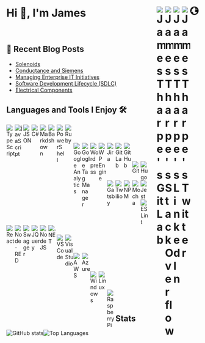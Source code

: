# Hi 👋, I'm James [<img align="right" alt="James Tharpe's Website" width="22px" src="https://raw.githubusercontent.com/iconic/open-iconic/master/svg/globe.svg">](https://www.jamestharpe.com/)[<img align="right" alt="James Tharpe's Twitter" width="22px" src="https://cdn.jsdelivr.net/npm/simple-icons@v3/icons/twitter.svg">](https://twitter.com/jamestharpe)[<img align="right" alt="James Tharpe's LinkedIn" width="22px" src="https://cdn.jsdelivr.net/npm/simple-icons@v3/icons/linkedin.svg">](https://www.linkedin.com/in/jamestharpe/)[<img align="right" alt="James Tharpe's StackOverflow" width="22px" src="https://cdn.jsdelivr.net/npm/simple-icons@v3/icons/stackoverflow.svg">](https://stackoverflow.com/users/104763/james)[<img align="right" alt="James Tharpe's GitLab" width="22px" src="https://cdn.jsdelivr.net/npm/simple-icons@v3/icons/gitlab.svg">](https://gitlab.com/jamestharpe)

<br />

## 📝 Recent Blog Posts

<!-- BLOG-POST-LIST:START -->
- [Solenoids](https://www.jamestharpe.com/solenoids/)
- [Conductance and Siemens](https://www.jamestharpe.com/conductance/)
- [Managing Enterprise IT Initiatives](https://www.jamestharpe.com/enterprise-it-initiatives/)
- [Software Development Lifecycle (SDLC)](https://www.jamestharpe.com/sdlc/)
- [Electrical Components](https://www.jamestharpe.com/electrical-components/)
<!-- BLOG-POST-LIST:END -->

## Languages and Tools I Enjoy 🛠

<!-- Languages -->
<img align="left" alt="TypeScript" width="22px" src="https://cdn.jsdelivr.net/npm/simple-icons@v3/icons/typescript.svg">
<img align="left" alt="javaScript" width="22px" src="https://cdn.jsdelivr.net/npm/simple-icons@v3/icons/javascript.svg">
<img align="left" alt="JSON" width="22px" src="https://cdn.jsdelivr.net/npm/simple-icons@v3/icons/json.svg">
<img align="left" alt="C#" width="22px" src="https://cdn.jsdelivr.net/npm/simple-icons@v3/icons/csharp.svg">
<img align="left" alt="Markdown" width="22px" src="https://cdn.jsdelivr.net/npm/simple-icons@v3/icons/markdown.svg">
<img align="left" alt="Bash" width="22px" src="https://cdn.jsdelivr.net/npm/simple-icons@v3/icons/gnubash.svg">
<img align="left" alt="PowerShell" width="22px" src="https://cdn.jsdelivr.net/npm/simple-icons@v3/icons/powershell.svg">
<img align="left" alt="Ruby" width="22px" src="https://cdn.jsdelivr.net/npm/simple-icons@v3/icons/ruby.svg">

<br /><br />

<!-- Apps -->

<img align="left" alt="Google Analytics" width="22px" src="https://cdn.jsdelivr.net/npm/simple-icons@v3/icons/googleanalytics.svg">
<img align="left" alt="Google Tag Manager" width="22px" src="https://cdn.jsdelivr.net/npm/simple-icons@v3/icons/googletagmanager.svg">
<img align="left" alt="Wordpress" width="22px" src="https://cdn.jsdelivr.net/npm/simple-icons@v3/icons/wordpress.svg">
<img align="left" alt="WP Engine" width="22px" src="https://cdn.jsdelivr.net/npm/simple-icons@v3/icons/wpengine.svg">
<img align="left" alt="Jira" width="22px" src="https://cdn.jsdelivr.net/npm/simple-icons@v3/icons/jira.svg">
<img align="left" alt="GitLab" width="22px" src="https://cdn.jsdelivr.net/npm/simple-icons@v3/icons/gitlab.svg">
<img align="left" alt="GitHub" width="22px" src="https://cdn.jsdelivr.net/npm/simple-icons@v3/icons/github.svg">

<br /><br />

<!-- APIs and CLIs -->

<img align="left" alt="Git" width="22px" src="https://cdn.jsdelivr.net/npm/simple-icons@v3/icons/git.svg">
<img align="left" alt="Hugo" width="22px" src="https://cdn.jsdelivr.net/npm/simple-icons@v3/icons/hugo.svg">
<img align="left" alt="Gatsby" width="22px" src="https://cdn.jsdelivr.net/npm/simple-icons@v3/icons/gatsby.svg">
<img align="left" alt="Twilio" width="22px" src="https://cdn.jsdelivr.net/npm/simple-icons@v3/icons/twilio.svg">

<br /><br />

<!-- Package Managers and Test Frameworks -->

<img align="left" alt="NPM" width="22px" src="https://cdn.jsdelivr.net/npm/simple-icons@v3/icons/npm.svg">
<img align="left" alt="Mocha" width="22px" src="https://cdn.jsdelivr.net/npm/simple-icons@v3/icons/mocha.svg">
<img align="left" alt="Jest" width="22px" src="https://cdn.jsdelivr.net/npm/simple-icons@v3/icons/jest.svg">
<img align="left" alt="ESLint" width="22px" src="https://cdn.jsdelivr.net/npm/simple-icons@v3/icons/eslint.svg">

<br /><br />

<!-- Frameworks and Libs -->

<img align="left" alt="React" width="22px" src="https://cdn.jsdelivr.net/npm/simple-icons@v3/icons/react.svg">
<img align="left" alt="Node-RED" width="22px" src="https://cdn.jsdelivr.net/npm/simple-icons@v3/icons/node-red.svg">
<img align="left" alt="Swagger" width="22px" src="https://cdn.jsdelivr.net/npm/simple-icons@v3/icons/swagger.svg">
<img align="left" alt="JQuery" width="22px" src="https://cdn.jsdelivr.net/npm/simple-icons@v3/icons/jquery.svg">

<br /><br />

<!-- Run-times -->

<img align="left" alt="NodeJS" width="22px" src="https://cdn.jsdelivr.net/npm/simple-icons@v3/icons/node-dot-js.svg">
<img align="left" alt=".NET" width="22px" src="https://cdn.jsdelivr.net/npm/simple-icons@v3/icons/dot-net.svg">


<br /><br />

<!-- Editors and IDEs -->

<img align="left" alt="VS Code" width="22px" src="https://cdn.jsdelivr.net/npm/simple-icons@v3/icons/visualstudiocode.svg">
<img align="left" alt="Visual Studio" width="22px" src="https://cdn.jsdelivr.net/npm/simple-icons@v3/icons/visualstudio.svg">

<br /><br />

<!-- Cloud -->

<img align="left" alt="AWS" width="22px" src="https://cdn.jsdelivr.net/npm/simple-icons@v3/icons/amazonaws.svg">
<img align="left" alt="Azure" width="22px" src="https://cdn.jsdelivr.net/npm/simple-icons@v3/icons/microsoftazure.svg">

<br /><br />

<!-- OSes -->

<img align="left" alt="Windows" width="22px" src="https://cdn.jsdelivr.net/npm/simple-icons@v3/icons/windows.svg">
<img align="left" alt="Linux" width="22px" src="https://cdn.jsdelivr.net/npm/simple-icons@v3/icons/linux.svg">

<br /><br />

<!-- Hardware -->

<img align="left" alt="Raspberry Pi" width="22px" src="https://cdn.jsdelivr.net/npm/simple-icons@v3/icons/raspberrypi.svg">

<br /><br />

## Stats

<img align="left" alt="GitHub stats" src="https://github-readme-stats.vercel.app/api?username=jamestharpe&show_icons=true&hide_border=true&count_private=true" />
<img align="left" alt="Top Languages" src="https://github-readme-stats.vercel.app/api/top-langs/?username=jamestharpe&layout=compact&hide_border=true" />

<!--
**jamestharpe/jamestharpe** is a ✨ _special_ ✨ repository because its `README.md` (this file) appears on your GitHub profile.

Here are some ideas to get you started:

- 🔭 I’m currently working on ...
- 🌱 I’m currently learning ...
- 👯 I’m looking to collaborate on ...
- 🤔 I’m looking for help with ...
- 💬 Ask me about ...
- 📫 How to reach me: ...
- 😄 Pronouns: ...
- ⚡ Fun fact: ...
-->

